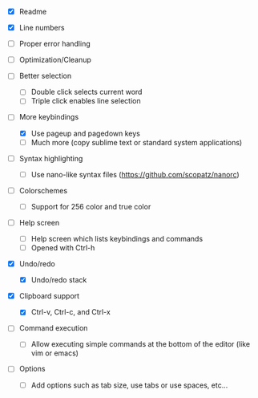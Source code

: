 - [x] Readme

- [x] Line numbers

- [ ] Proper error handling

- [ ] Optimization/Cleanup

- [ ] Better selection
    - [ ] Double click selects current word
    - [ ] Triple click enables line selection

- [ ] More keybindings
    - [x] Use pageup and pagedown keys
    - [ ] Much more (copy sublime text or standard system applications)

- [ ] Syntax highlighting
    - [ ] Use nano-like syntax files (https://github.com/scopatz/nanorc)

- [ ] Colorschemes
    - [ ] Support for 256 color and true color

- [ ] Help screen
    - [ ] Help screen which lists keybindings and commands
    - [ ] Opened with Ctrl-h

- [x] Undo/redo
    - [x] Undo/redo stack

- [x] Clipboard support
    - [x] Ctrl-v, Ctrl-c, and Ctrl-x

- [ ] Command execution
    - [ ] Allow executing simple commands at the bottom of the editor 
      (like vim or emacs)

- [ ] Options
    - [ ] Add options such as tab size, use tabs or use spaces, etc...
